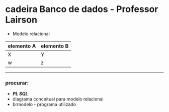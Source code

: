 # cadeira Banco de dados - Professor Lairson

- Modelo relacional

<table>
  <thead>
    <th>elemento A</th>
    <th>elemento B</th>
  </thead>
  <tbody>
    <tr>
      <td>X</td>
      <td>Y</td>
    </tr>
    <tr>
      <td>w</td>
      <td>z</td>
    </tr>
  </tbody>
</table>

---

### procurar:

- ***PL SQL***
- diagrama conceitual para modelo relacional
- brmodelo - programa utilizado
